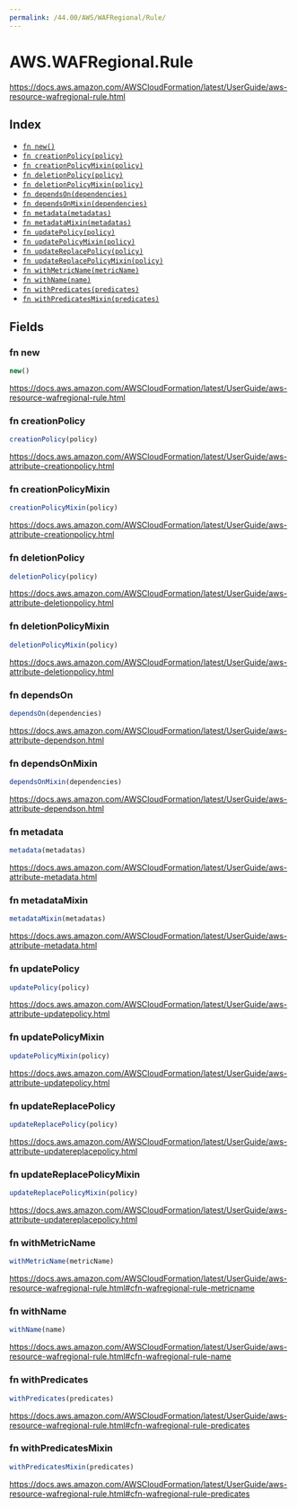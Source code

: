 ```yaml
---
permalink: /44.00/AWS/WAFRegional/Rule/
---
```


# AWS.WAFRegional.Rule

https://docs.aws.amazon.com/AWSCloudFormation/latest/UserGuide/aws-resource-wafregional-rule.html

## Index

* [`fn new()`](#fn-new)
* [`fn creationPolicy(policy)`](#fn-creationpolicy)
* [`fn creationPolicyMixin(policy)`](#fn-creationpolicymixin)
* [`fn deletionPolicy(policy)`](#fn-deletionpolicy)
* [`fn deletionPolicyMixin(policy)`](#fn-deletionpolicymixin)
* [`fn dependsOn(dependencies)`](#fn-dependson)
* [`fn dependsOnMixin(dependencies)`](#fn-dependsonmixin)
* [`fn metadata(metadatas)`](#fn-metadata)
* [`fn metadataMixin(metadatas)`](#fn-metadatamixin)
* [`fn updatePolicy(policy)`](#fn-updatepolicy)
* [`fn updatePolicyMixin(policy)`](#fn-updatepolicymixin)
* [`fn updateReplacePolicy(policy)`](#fn-updatereplacepolicy)
* [`fn updateReplacePolicyMixin(policy)`](#fn-updatereplacepolicymixin)
* [`fn withMetricName(metricName)`](#fn-withmetricname)
* [`fn withName(name)`](#fn-withname)
* [`fn withPredicates(predicates)`](#fn-withpredicates)
* [`fn withPredicatesMixin(predicates)`](#fn-withpredicatesmixin)

## Fields

### fn new

```ts
new()
```

https://docs.aws.amazon.com/AWSCloudFormation/latest/UserGuide/aws-resource-wafregional-rule.html

### fn creationPolicy

```ts
creationPolicy(policy)
```

https://docs.aws.amazon.com/AWSCloudFormation/latest/UserGuide/aws-attribute-creationpolicy.html

### fn creationPolicyMixin

```ts
creationPolicyMixin(policy)
```

https://docs.aws.amazon.com/AWSCloudFormation/latest/UserGuide/aws-attribute-creationpolicy.html

### fn deletionPolicy

```ts
deletionPolicy(policy)
```

https://docs.aws.amazon.com/AWSCloudFormation/latest/UserGuide/aws-attribute-deletionpolicy.html

### fn deletionPolicyMixin

```ts
deletionPolicyMixin(policy)
```

https://docs.aws.amazon.com/AWSCloudFormation/latest/UserGuide/aws-attribute-deletionpolicy.html

### fn dependsOn

```ts
dependsOn(dependencies)
```

https://docs.aws.amazon.com/AWSCloudFormation/latest/UserGuide/aws-attribute-dependson.html

### fn dependsOnMixin

```ts
dependsOnMixin(dependencies)
```

https://docs.aws.amazon.com/AWSCloudFormation/latest/UserGuide/aws-attribute-dependson.html

### fn metadata

```ts
metadata(metadatas)
```

https://docs.aws.amazon.com/AWSCloudFormation/latest/UserGuide/aws-attribute-metadata.html

### fn metadataMixin

```ts
metadataMixin(metadatas)
```

https://docs.aws.amazon.com/AWSCloudFormation/latest/UserGuide/aws-attribute-metadata.html

### fn updatePolicy

```ts
updatePolicy(policy)
```

https://docs.aws.amazon.com/AWSCloudFormation/latest/UserGuide/aws-attribute-updatepolicy.html

### fn updatePolicyMixin

```ts
updatePolicyMixin(policy)
```

https://docs.aws.amazon.com/AWSCloudFormation/latest/UserGuide/aws-attribute-updatepolicy.html

### fn updateReplacePolicy

```ts
updateReplacePolicy(policy)
```

https://docs.aws.amazon.com/AWSCloudFormation/latest/UserGuide/aws-attribute-updatereplacepolicy.html

### fn updateReplacePolicyMixin

```ts
updateReplacePolicyMixin(policy)
```

https://docs.aws.amazon.com/AWSCloudFormation/latest/UserGuide/aws-attribute-updatereplacepolicy.html

### fn withMetricName

```ts
withMetricName(metricName)
```

https://docs.aws.amazon.com/AWSCloudFormation/latest/UserGuide/aws-resource-wafregional-rule.html#cfn-wafregional-rule-metricname

### fn withName

```ts
withName(name)
```

https://docs.aws.amazon.com/AWSCloudFormation/latest/UserGuide/aws-resource-wafregional-rule.html#cfn-wafregional-rule-name

### fn withPredicates

```ts
withPredicates(predicates)
```

https://docs.aws.amazon.com/AWSCloudFormation/latest/UserGuide/aws-resource-wafregional-rule.html#cfn-wafregional-rule-predicates

### fn withPredicatesMixin

```ts
withPredicatesMixin(predicates)
```

https://docs.aws.amazon.com/AWSCloudFormation/latest/UserGuide/aws-resource-wafregional-rule.html#cfn-wafregional-rule-predicates